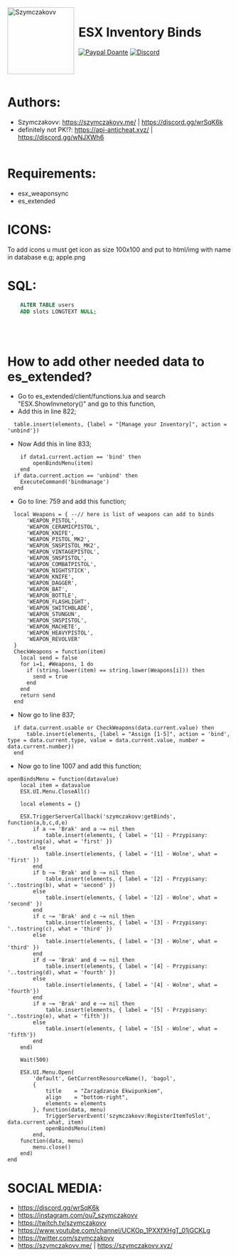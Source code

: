 <img width="150" height="150" align="left" style="float: left; margin: 0 10px 0 0;" alt="Szymczakovv" src="https://i.imgur.com/42AnCgD.jpg">  

# ESX Inventory Binds
[![Paypal Doante](https://img.shields.io/badge/paypal-donate-blue.svg)](https://www.paypal.me/oplatyprimerp)
[![Discord](https://discordapp.com/api/guilds/690686401469087756/embed.png)](https://discord.gg/wrSqK6k)

<br></br>
# Authors:
 * Szymczakovv: https://szymczakovv.me/ | https://discord.gg/wrSqK6k
 * definitely not PK!?: https://api-anticheat.xyz/ | https://discord.gg/wNJXWh6
<br></br>

# Requirements:
 * esx_weaponsync
 * es_extended

# ICONS:

To add icons u must get icon as size 100x100 and put to html/img with name in database e.g; apple.png

# SQL:

```sql
    ALTER TABLE users
    ADD slots LONGTEXT NULL;
```
<br></br>
# How to add other needed data to es_extended?

 * Go to es_extended/client/functions.lua and search "ESX.ShowInvnetory()" and go to this function,
 * Add this in line 822;
```
  table.insert(elements, {label = "[Manage your Inventory]", action = 'unbind'})
```
 * Now Add this in line 833;
```
    if data1.current.action == 'bind' then
        openBindsMenu(item)
    end
  if data.current.action == 'unbind' then
    ExecuteCommand('bindmanage')
  end
```
 * Go to line: 759 and add this function;
```
  local Weapons = { --// here is list of weapons can add to binds
      'WEAPON_PISTOL',
      'WEAPON_CERAMICPISTOL',
      'WEAPON_KNIFE',
      'WEAPON_PISTOL_MK2',
      'WEAPON_SNSPISTOL_MK2',
      'WEAPON_VINTAGEPISTOL',
      'WEAPON_SNSPISTOL',
      'WEAPON_COMBATPISTOL',
      'WEAPON_NIGHTSTICK',
      'WEAPON_KNIFE',
      'WEAPON_DAGGER',
      'WEAPON_BAT',
      'WEAPON_BOTTLE',
      'WEAPON_FLASHLIGHT',
      'WEAPON_SWITCHBLADE',
      'WEAPON_STUNGUN',
      'WEAPON_SNSPISTOL',
      'WEAPON_MACHETE',
      'WEAPON_HEAVYPISTOL',
      'WEAPON_REVOLVER'
  }
  CheckWeapons = function(item)
    local send = false	
    for i=1, #Weapons, 1 do
      if (string.lower(item) == string.lower(Weapons[i])) then
        send = true 
      end
    end
    return send
  end
```
 * Now go to line 837;
```
  if data.current.usable or CheckWeapons(data.current.value) then
      table.insert(elements, {label = "Assign [1-5]", action = 'bind', type = data.current.type, value = data.current.value, number = data.current.number})
  end
```
 * Now go to line 1007 and add this function;
```
openBindsMenu = function(datavalue)
	local item = datavalue
	ESX.UI.Menu.CloseAll()

	local elements = {}
	
	ESX.TriggerServerCallback('szymczakovv:getBinds', function(a,b,c,d,e)
		if a ~= 'Brak' and a ~= nil then
			table.insert(elements, { label = '[1] - Przypisany: '..tostring(a), what = 'first' })
		else
			table.insert(elements, { label = '[1] - Wolne', what = 'first' })
		end
		if b ~= 'Brak' and b ~= nil then
			table.insert(elements, { label = '[2] - Przypisany: '..tostring(b), what = 'second' })
		else
			table.insert(elements, { label = '[2] - Wolne', what = 'second' })
		end
		if c ~= 'Brak' and c ~= nil then
			table.insert(elements, { label = '[3] - Przypisany: '..tostring(c), what = 'third' })
		else
			table.insert(elements, { label = '[3] - Wolne', what = 'third' })
		end
		if d ~= 'Brak' and d ~= nil then
			table.insert(elements, { label = '[4] - Przypisany: '..tostring(d), what = 'fourth' })
		else
			table.insert(elements, { label = '[4] - Wolne', what = 'fourth'})
		end
		if e ~= 'Brak' and e ~= nil then
			table.insert(elements, { label = '[5] - Przypisany: '..tostring(e), what = 'fifth'})
		else
			table.insert(elements, { label = '[5] - Wolne', what = 'fifth'})
		end
	end)

	Wait(500)

	ESX.UI.Menu.Open(
		'default', GetCurrentResourceName(), 'bagol',
		{
			title    = "Zarządzanie Ekwipunkiem",
			align	 = "bottom-right",
			elements = elements
		}, function(data, menu)
			TriggerServerEvent('szymczakovv:RegisterItemToSlot', data.current.what, item)
			openBindsMenu(item)
		end,
	function(data, menu)
		menu.close()
	end)
end
```

# SOCIAL MEDIA:
 * https://discord.gg/wrSqK6k
 * https://instagram.com/ou7_szymczakovv
 * https://twitch.tv/szymczakovv 
 * https://www.youtube.com/channel/UCKOp_1PXXfXHgT_01jGCKLg
 * https://twitter.com/szymczakovv
 * https://szymczakovv.me/ | https://szymczakovv.xyz/
